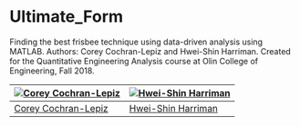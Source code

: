 # Ultimate_Form
Finding the best frisbee technique using data-driven analysis using MATLAB. Authors: Corey Cochran-Lepiz and Hwei-Shin Harriman. Created for the Quantitative Engineering Analysis course at Olin College of Engineering, Fall 2018.



[![Corey Cochran-Lepiz](https://avatars2.githubusercontent.com/u/31522468?s=400&v=4)](https://github.com/coreyacl) | [![Hwei-Shin Harriman](https://avatars3.githubusercontent.com/u/31522997?s=400&v=4)](https://github.com/hsharriman) 
---|---
[Corey Cochran-Lepiz](https://github.com/coreyacl) | [Hwei-Shin Harriman](https://github.com/hsharriman) 
